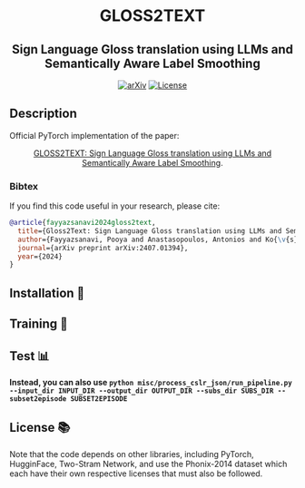 <div align="center">

# GLOSS2TEXT
## Sign Language Gloss translation using LLMs and Semantically Aware Label Smoothing

[![arXiv](https://img.shields.io/badge/arXiv-GLOSS2TEXT-A10717.svg?logo=arXiv)](https://arxiv.org/abs/2407.01394)
[![License](https://img.shields.io/badge/License-MIT-green.svg)]()

</div>

## Description
Official PyTorch implementation of the paper:
<div align="center">

[GLOSS2TEXT: Sign Language Gloss translation using LLMs and Semantically Aware Label Smoothing](https://arxiv.org/abs/2407.01394).

</div>


### Bibtex
If you find this code useful in your research, please cite:

```bibtex
@article{fayyazsanavi2024gloss2text,
  title={Gloss2Text: Sign Language Gloss translation using LLMs and Semantically Aware Label Smoothing},
  author={Fayyazsanavi, Pooya and Anastasopoulos, Antonios and Ko{\v{s}}eck{\'a}, Jana},
  journal={arXiv preprint arXiv:2407.01394},
  year={2024}
}
```

## Installation :construction_worker: 


## Training :rocket:
## Test :bar_chart:

**Instead, you can also use `python misc/process_cslr_json/run_pipeline.py --input_dir INPUT_DIR --output_dir OUTPUT_DIR --subs_dir SUBS_DIR --subset2episode SUBSET2EPISODE`**
</details>

## License :books:
Note that the code depends on other libraries, including PyTorch, HugginFace, Two-Stram Network, and use the Phonix-2014 dataset which each have their own respective licenses that must also be followed.
